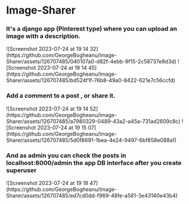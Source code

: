 # Image-Sharer
<h3>It's a django app (Pinterest type) where you can upload an image with a description.</h3>
![Screenshot 2023-07-24 at 19 14 32](https://github.com/GeorgeBogheanu/Image-Sharer/assets/126707485/040107a0-d82f-4ebb-9f15-2c58737e8d3d)
![Screenshot 2023-07-24 at 19 14 45](https://github.com/GeorgeBogheanu/Image-Sharer/assets/126707485/bd524f1f-76b8-49a0-8422-621e7c56ccfd)
<h3>Add a comment to a post , or share it.</h3>
![Screenshot 2023-07-24 at 19 14 52](https://github.com/GeorgeBogheanu/Image-Sharer/assets/126707485/a7980329-0489-43a2-a45a-731ad2609c8c)
![Screenshot 2023-07-24 at 19 15 07](https://github.com/GeorgeBogheanu/Image-Sharer/assets/126707485/5d0f8691-1bea-4e24-9497-6bf858e088a1)
<h3>And as admin you can check the posts in localhost:8000/admin the app DB interface after you create superuser</h3>
![Screenshot 2023-07-24 at 19 18 47](https://github.com/GeorgeBogheanu/Image-Sharer/assets/126707485/ed7cd0dd-f969-48fe-a581-3e43140e43b4)

